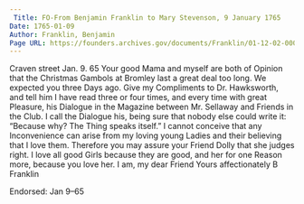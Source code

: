 ```yaml
---
 Title: FO-From Benjamin Franklin to Mary Stevenson, 9 January 1765
Date: 1765-01-09
Author: Franklin, Benjamin
Page URL: https://founders.archives.gov/documents/Franklin/01-12-02-0004
---
```


Craven street Jan. 9. 65
Your good Mama and myself are both of Opinion that the Christmas Gambols at Bromley last a great deal too long. We expected you three Days ago.
Give my Compliments to Dr. Hawksworth, and tell him I have read three or four times, and every time with great Pleasure, his Dialogue in the Magazine between Mr. Sellaway and Friends in the Club. I call the Dialogue his, being sure that nobody else could write it: “Because why? The Thing speaks itself.”
I cannot conceive that any Inconvenience can arise from my loving young Ladies and their believing that I love them. Therefore you may assure your Friend Dolly that she judges right. I love all good Girls because they are good, and her for one Reason more, because you love her. I am, my dear Friend Yours affectionately
B Franklin
 
Endorsed: Jan 9–65

